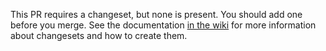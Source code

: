 This PR requires a changeset, but none is present. You should add one before you merge. See the documentation [in the wiki](https://github.com/microsoft/FluidFramework/wiki/Changesets#adding-a-changeset-to-a-pr) for more information about changesets and how to create them.
